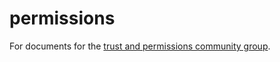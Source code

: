 # permissions
For documents for the [trust and permissions community group](https://www.w3.org/community/trustperms/).